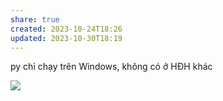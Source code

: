 ```yaml
---
share: true
created: 2023-10-24T18:26
updated: 2023-10-30T18:19
---
```

py chỉ chạy trên Windows, không có ở HĐH khác

![](https://youtu.be/aBOdC5CrL1s?si=LCeRRVV7EtOYfLaf) 
